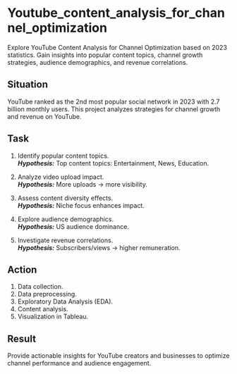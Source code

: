 # Youtube_content_analysis_for_channel_optimization

Explore YouTube Content Analysis for Channel Optimization based on 2023 statistics. Gain insights into popular content topics, channel growth strategies, audience demographics, and revenue correlations.


## Situation
YouTube ranked as the 2nd most popular social network in 2023 with 2.7 billion monthly users. This project analyzes strategies for channel growth and revenue on YouTube.

## Task
1. Identify popular content topics.<br> 
***Hypothesis:*** Top content topics: Entertainment, News, Education.

2. Analyze video upload impact.<br>
***Hypothesis:*** More uploads -> more visibility.

3. Assess content diversity effects.<br>
***Hypothesis:*** Niche focus enhances impact.

4. Explore audience demographics.<br>
***Hypothesis:*** US audience dominance.

5. Investigate revenue correlations.<br>
***Hypothesis:*** Subscribers/views -> higher remuneration.

## Action
1. Data collection.
2. Data preprocessing.
3. Exploratory Data Analysis (EDA).
4. Content analysis.
5. Visualization in Tableau.

## Result
Provide actionable insights for YouTube creators and businesses to optimize channel performance and audience engagement.
